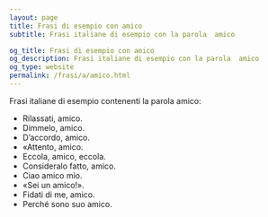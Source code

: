 ```yaml
---
layout: page
title: Frasi di esempio con amico 
subtitle: Frasi italiane di esempio con la parola  amico

og_title: Frasi di esempio con amico 
og_description: Frasi italiane di esempio con la parola  amico
og_type: website
permalink: /frasi/a/amico.html
---
```


Frasi italiane di esempio contenenti la parola amico:


- Rilassati, amico.
- Dimmelo, amico.
- D’accordo, amico.
- «Attento, amico.
- Eccola, amico, eccola.
- Consideralo fatto, amico.
- Ciao amico mìo.
- «Sei un amico!».
- Fidati di me, amico.
- Perché sono suo amico.

